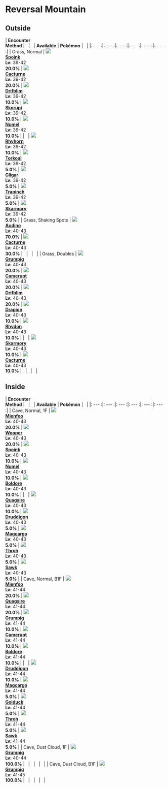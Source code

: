 # Reversal Mountain

## Outside

| __Encounter<br>Method__ | &nbsp; | &nbsp; | __Available__ | __Pokémon__ | &nbsp; |
|: --- :|: --- :|: --- :|: --- :|: --- :|: --- :|
| Grass, Normal | ![][325] <br> __[Spoink]__ <br> __Lv:__ 39-42 <br> __20.0%__ | ![][332] <br> __[Cacturne]__ <br> __Lv:__ 39-42 <br> __20.0%__ | ![][426] <br> __[Drifblim]__ <br> __Lv:__ 39-42 <br> __10.0%__ | ![][451] <br> __[Skorupi]__ <br> __Lv:__ 39-42 <br> __10.0%__ | ![][322] <br> __[Numel]__ <br> __Lv:__ 39-42 <br> __10.0%__ |
| &nbsp; | ![][111] <br> __[Rhyhorn]__ <br> __Lv:__ 39-42 <br> __10.0%__ | ![][324] <br> __[Torkoal]__ <br> __Lv:__ 39-42 <br> __5.0%__ | ![][207] <br> __[Gligar]__ <br> __Lv:__ 39-42 <br> __5.0%__ | ![][328] <br> __[Trapinch]__ <br> __Lv:__ 39-42 <br> __5.0%__ | ![][227] <br> __[Skarmory]__ <br> __Lv:__ 39-42 <br> __5.0%__ |
| Grass, Shaking Spots | ![][531] <br> __[Audino]__ <br> __Lv:__ 40-43 <br> __70.0%__ | ![][332] <br> __[Cacturne]__ <br> __Lv:__ 40-43 <br> __30.0%__ | &nbsp; | &nbsp; | &nbsp; |
| Grass, Doubles | ![][326] <br> __[Grumpig]__ <br> __Lv:__ 40-43 <br> __20.0%__ | ![][323] <br> __[Camerupt]__ <br> __Lv:__ 40-43 <br> __20.0%__ | ![][426] <br> __[Drifblim]__ <br> __Lv:__ 40-43 <br> __20.0%__ | ![][452] <br> __[Drapion]__ <br> __Lv:__ 40-43 <br> __10.0%__ | ![][112] <br> __[Rhydon]__ <br> __Lv:__ 40-43 <br> __10.0%__ |
| &nbsp; | ![][227] <br> __[Skarmory]__ <br> __Lv:__ 40-43 <br> __10.0%__ | ![][332] <br> __[Cacturne]__ <br> __Lv:__ 40-43 <br> __10.0%__ | &nbsp; | &nbsp; | &nbsp; |

## Inside

| __Encounter<br>Method__ | &nbsp; | &nbsp; | __Available__ | __Pokémon__ | &nbsp; |
|: --- :|: --- :|: --- :|: --- :|: --- :|: --- :|
| Cave, Normal, 1F | ![][619] <br> __[Mienfoo]__ <br> __Lv:__ 40-43 <br> __20.0%__ | ![][194] <br> __[Wooper]__ <br> __Lv:__ 40-43 <br> __20.0%__ | ![][325] <br> __[Spoink]__ <br> __Lv:__ 40-43 <br> __10.0%__ | ![][322] <br> __[Numel]__ <br> __Lv:__ 40-43 <br> __10.0%__ | ![][525] <br> __[Boldore]__ <br> __Lv:__ 40-43 <br> __10.0%__ |
| &nbsp; | ![][195] <br> __[Quagsire]__ <br> __Lv:__ 40-43 <br> __10.0%__ | ![][621] <br> __[Druddigon]__ <br> __Lv:__ 40-43 <br> __5.0%__ | ![][219] <br> __[Magcargo]__ <br> __Lv:__ 40-43 <br> __5.0%__ | ![][538] <br> __[Throh]__ <br> __Lv:__ 40-43 <br> __5.0%__ | ![][539] <br> __[Sawk]__ <br> __Lv:__ 40-43 <br> __5.0%__ |
| Cave, Normal, B1F | ![][619] <br> __[Mienfoo]__ <br> __Lv:__ 41-44 <br> __20.0%__ | ![][195] <br> __[Quagsire]__ <br> __Lv:__ 41-44 <br> __20.0%__ | ![][326] <br> __[Grumpig]__ <br> __Lv:__ 41-44 <br> __10.0%__ | ![][323] <br> __[Camerupt]__ <br> __Lv:__ 41-44 <br> __10.0%__ | ![][525] <br> __[Boldore]__ <br> __Lv:__ 41-44 <br> __10.0%__ |
| &nbsp; | ![][621] <br> __[Druddigon]__ <br> __Lv:__ 41-44 <br> __10.0%__ | ![][219] <br> __[Magcargo]__ <br> __Lv:__ 41-44 <br> __5.0%__ | ![][55] <br> __[Golduck]__ <br> __Lv:__ 41-44 <br> __5.0%__ | ![][538] <br> __[Throh]__ <br> __Lv:__ 41-44 <br> __5.0%__ | ![][539] <br> __[Sawk]__ <br> __Lv:__ 41-44 <br> __5.0%__ |
| Cave, Dust Cloud, 1F | ![][326] <br> __[Grumpig]__ <br> __Lv:__ 40-44 <br> __100.0%__ | &nbsp; | &nbsp; | &nbsp; | &nbsp; |
| Cave, Dust Cloud, B1F | ![][326] <br> __[Grumpig]__ <br> __Lv:__ 41-45 <br> __100.0%__ | &nbsp; | &nbsp; | &nbsp; | &nbsp; |



[325]: ../img/animated/325.gif
[Spoink]: ../../pokemons/325/
[332]: ../img/animated/332.gif
[Cacturne]: ../../pokemons/332/
[426]: ../img/animated/426.gif
[Drifblim]: ../../pokemons/426/
[451]: ../img/animated/451.gif
[Skorupi]: ../../pokemons/451/
[322]: ../img/animated/322.gif
[Numel]: ../../pokemons/322/
[111]: ../img/animated/111.gif
[Rhyhorn]: ../../pokemons/111/
[324]: ../img/animated/324.gif
[Torkoal]: ../../pokemons/324/
[207]: ../img/animated/207.gif
[Gligar]: ../../pokemons/207/
[328]: ../img/animated/328.gif
[Trapinch]: ../../pokemons/328/
[227]: ../img/animated/227.gif
[Skarmory]: ../../pokemons/227/
[531]: ../img/animated/531.gif
[Audino]: ../../pokemons/531/
[326]: ../img/animated/326.gif
[Grumpig]: ../../pokemons/326/
[323]: ../img/animated/323.gif
[Camerupt]: ../../pokemons/323/
[452]: ../img/animated/452.gif
[Drapion]: ../../pokemons/452/
[112]: ../img/animated/112.gif
[Rhydon]: ../../pokemons/112/
[619]: ../img/animated/619.gif
[Mienfoo]: ../../pokemons/619/
[194]: ../img/animated/194.gif
[Wooper]: ../../pokemons/194/
[525]: ../img/animated/525.gif
[Boldore]: ../../pokemons/525/
[195]: ../img/animated/195.gif
[Quagsire]: ../../pokemons/195/
[621]: ../img/animated/621.gif
[Druddigon]: ../../pokemons/621/
[219]: ../img/animated/219.gif
[Magcargo]: ../../pokemons/219/
[538]: ../img/animated/538.gif
[Throh]: ../../pokemons/538/
[539]: ../img/animated/539.gif
[Sawk]: ../../pokemons/539/
[55]: ../img/animated/55.gif
[Golduck]: ../../pokemons/055/
